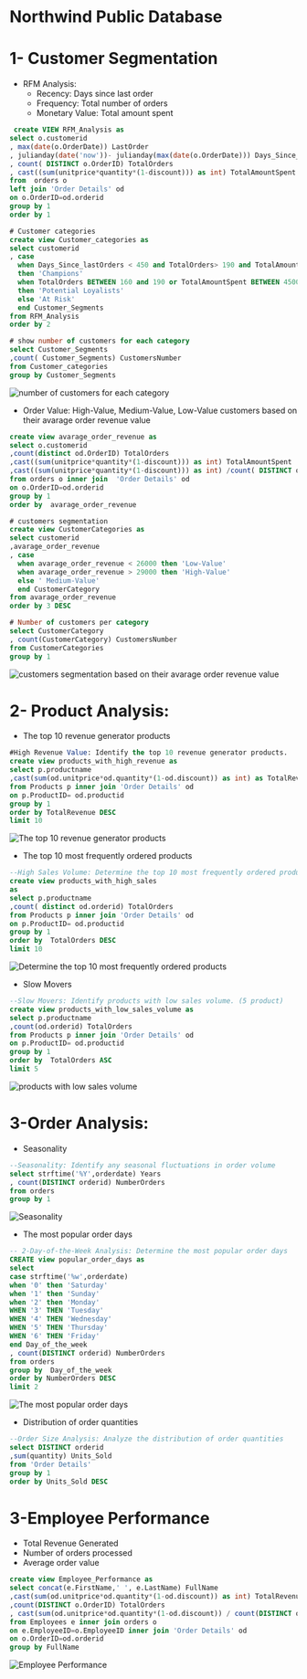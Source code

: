 # Northwind Public Database 
# 1- Customer Segmentation
- RFM Analysis:
  - Recency: Days since last order
  - Frequency: Total number of orders
  - Monetary Value: Total amount spent

```sql
 create VIEW RFM_Analysis as 
select o.customerid
, max(date(o.OrderDate)) LastOrder
, julianday(date('now'))- julianday(max(date(o.OrderDate))) Days_Since_lastOrders
, count( DISTINCT o.OrderID) TotalOrders
, cast((sum(unitprice*quantity*(1-discount))) as int) TotalAmountSpent
from  orders o 
left join 'Order Details' od 
on o.OrderID=od.orderid
group by 1
order by 1

# Customer categories
create view Customer_categories as 
select customerid
, case 
  when Days_Since_lastOrders < 450 and TotalOrders> 190 and TotalAmountSpent > 5000000 
  then 'Champions'
  when TotalOrders BETWEEN 160 and 190 or TotalAmountSpent BETWEEN 4500000 and 5000000 
  then 'Potential Loyalists'
  else 'At Risk' 
  end Customer_Segments
from RFM_Analysis
order by 2

# show number of customers for each category
select Customer_Segments
,count( Customer_Segments) CustomersNumber
from Customer_categories 
group by Customer_Segments
```
![number of customers for each category](https://github.com/Saragamil3/Northwind-database-Sales-Analysis/blob/main/Screenshot%202025-05-03%20174518.png)

- Order Value:
   High-Value, Medium-Value, Low-Value customers based on their avarage order revenue value
```sql
create view avarage_order_revenue as
select o.customerid
,count(distinct od.OrderID) TotalOrders
,cast((sum(unitprice*quantity*(1-discount))) as int) TotalAmountSpent
,cast((sum(unitprice*quantity*(1-discount))) as int) /count( DISTINCT od.OrderID) avarage_order_revenue
from orders o inner join  'Order Details' od 
on o.OrderID=od.orderid
group by 1
order by  avarage_order_revenue

# customers segmentation 
create view CustomerCategories as 
select customerid
,avarage_order_revenue 
, case 
  when avarage_order_revenue < 26000 then 'Low-Value'
  when avarage_order_revenue > 29000 then 'High-Value'
  else ' Medium-Value'
  end CustomerCategory
from avarage_order_revenue
order by 3 DESC

# Number of customers per category 
select CustomerCategory
, count(CustomerCategory) CustomersNumber
from CustomerCategories
group by 1
```
![customers segmentation based on their avarage order revenue value](https://github.com/Saragamil3/Northwind-database-Sales-Analysis/blob/main/Picture5.png)

# 2- Product Analysis:
- The top 10 revenue generator products
  
```sql
#High Revenue Value: Identify the top 10 revenue generator products.
create view products_with_high_revenue as 
select p.productname
,cast(sum(od.unitprice*od.quantity*(1-od.discount)) as int) as TotalRevenue
from Products p inner join 'Order Details' od
on p.ProductID= od.productid 
group by 1
order by TotalRevenue DESC
limit 10
```
![The top 10 revenue generator products](https://github.com/Saragamil3/Northwind-database-Sales-Analysis/blob/main/Picture2.png)

- The top 10 most frequently ordered products
  
```sql
--High Sales Volume: Determine the top 10 most frequently ordered products
create view products_with_high_sales
as
select p.productname 
,count( distinct od.orderid) TotalOrders
from Products p inner join 'Order Details' od
on p.ProductID= od.productid 
group by 1
order by  TotalOrders DESC
limit 10
```
![Determine the top 10 most frequently ordered products](https://github.com/Saragamil3/Northwind-database-Sales-Analysis/blob/main/Picture1.png)

- Slow Movers
```sql
--Slow Movers: Identify products with low sales volume. (5 product)
create view products_with_low_sales_volume as
select p.productname
,count(od.orderid) TotalOrders
from Products p inner join 'Order Details' od
on p.ProductID= od.productid 
group by 1
order by  TotalOrders ASC
limit 5
```
![products with low sales volume](https://github.com/Saragamil3/Northwind-database-Sales-Analysis/blob/main/Picture3.png)

 # 3-Order Analysis:
- Seasonality
```sql
--Seasonality: Identify any seasonal fluctuations in order volume
select strftime('%Y',orderdate) Years
, count(DISTINCT orderid) NumberOrders
from orders 
group by 1 
```
![Seasonality](https://github.com/Saragamil3/Northwind-database-Sales-Analysis/blob/main/Picture4.png)

- The most popular order days
 ```sql
 -- 2-Day-of-the-Week Analysis: Determine the most popular order days
CREATE view popular_order_days as 
select 
 case strftime('%w',orderdate) 
 when '0' then 'Saturday'
 when '1' then 'Sunday'
 when '2' then 'Monday'
 WHEN '3' THEN 'Tuesday'
 WHEN '4' THEN 'Wednesday'
 WHEN '5' THEN 'Thursday'
 WHEN '6' THEN 'Friday'
 end Day_of_the_week
, count(DISTINCT orderid) NumberOrders
from orders 
group by  Day_of_the_week
order by NumberOrders DESC
limit 2
 ```
![The most popular order days](https://github.com/Saragamil3/Northwind-database-Sales-Analysis/blob/main/Picture5.png)

- Distribution of order quantities
```sql
--Order Size Analysis: Analyze the distribution of order quantities
select DISTINCT orderid
,sum(quantity) Units_Sold
from 'Order Details'
group by 1
order by Units_Sold DESC
```
# 3-Employee Performance
- Total Revenue Generated
- Number of orders processed
- Average order value 
```sql
create view Employee_Performance as 
select concat(e.FirstName,' ', e.LastName) FullName
,cast(sum(od.unitprice*od.quantity*(1-od.discount)) as int) TotalRevenue
,count(DISTINCT o.OrderID) TotalOrders
, cast(sum(od.unitprice*od.quantity*(1-od.discount)) / count(DISTINCT o.OrderID) as int) Average_order_value 
from Employees e inner join orders o 
on e.EmployeeID=o.EmployeeID inner join 'Order Details' od 
on o.OrderID=od.orderid 
group by FullName
```
![Employee Performance](https://github.com/Saragamil3/Northwind-database-Sales-Analysis/blob/main/Picture6.png)
